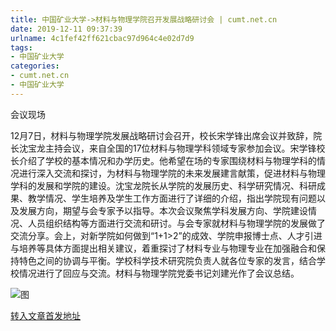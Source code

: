 ```yaml
---
title: 中国矿业大学->材料与物理学院召开发展战略研讨会 | cumt.net.cn
date: 2019-12-11 09:37:39
urlname: 4c1fef42ff621cbac97d964c4e02d7d9
tags: 
- 中国矿业大学
categories:
- cumt.net.cn
- 中国矿业大学
---
```

会议现场

12月7日，材料与物理学院发展战略研讨会召开，校长宋学锋出席会议并致辞，院长沈宝龙主持会议，来自全国的17位材料与物理学科领域专家参加会议。宋学锋校长介绍了学校的基本情况和办学历史。他希望在场的专家围绕材料与物理学科的情况进行深入交流和探讨，为材料与物理学院的未来发展建言献策，促进材料与物理学科的发展和学院的建设。沈宝龙院长从学院的发展历史、科学研究情况、科研成果、教学情况、学生培养及学生工作方面进行了详细的介绍，指出学院现有问题以及发展方向，期望与会专家予以指导。本次会议聚焦学科发展方向、学院建设情况、人员组织结构等方面进行交流和研讨。与会专家就材料与物理学院的发展做了交流分享。会上，对新学院如何做到“1+1>2”的成效、学院申报博士点、人才引进与培养等具体方面提出相关建议，着重探讨了材料专业与物理专业在加强融合和保持特色之间的协调与平衡。学校科学技术研究院负责人就各位专家的发言，结合学校情况进行了回应与交流。材料与物理学院党委书记刘建光作了会议总结。

![图](http://xwzx.cumt.edu.cn/_upload/article/images/ed/88/18a3c7884ded9aec20a9025657de/03821516-466e-498e-841c-c9d0232707c4.png)

[转入文章首发地址](http://xwzx.cumt.edu.cn/72/6c/c523a553580/page.htm)